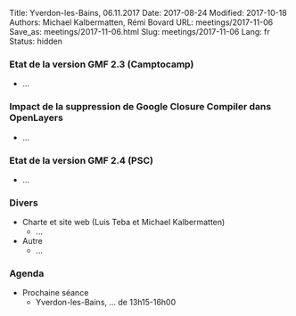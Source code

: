Title: Yverdon-les-Bains, 06.11.2017
Date: 2017-08-24
Modified: 2017-10-18
Authors: Michael Kalbermatten, Rémi Bovard
URL: meetings/2017-11-06
Save_as: meetings/2017-11-06.html
Slug: meetings/2017-11-06
Lang: fr
Status: hidden

### Etat de la version GMF 2.3 (Camptocamp)

* ...

### Impact de la suppression de Google Closure Compiler dans OpenLayers

* ...

### Etat de la version GMF 2.4 (PSC)

* ...

### Divers

* Charte et site web (Luis Teba et Michael Kalbermatten)
    * ...
* Autre
    * ...

### Agenda

* Prochaine séance
    * Yverdon-les-Bains, ... de 13h15-16h00

